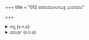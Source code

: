 +++
title = "012 ಹರೆದುದೋಲಗವಿತ್ತ ಭುವನದೊ"

+++

<details><summary>ಗದ್ಯ (ಕ.ಗ.ಪ) </summary>

12. ಸಭೆಯು ಮುಗಿಯಿತು. ಭೂಮಿಯಲ್ಲಿ ರಾತ್ರಿಯೆಂಬ ಕಾಡನ್ನು ಕಡಿಯಲು ಉಷೆಯ  ಕಿರಣಗಳು  ಆಕಾಶವನ್ನು ವ್ಯಾಪಿಸಿಕೊಂಡವು.   ನಕ್ಷತ್ರಗಳ ತೇರುಗಳು ಹೋಗುತ್ತ, ಹರಿಯುತ್ತಿದ್ದ ಮಬ್ಬಿನ ಕತ್ತಲೆಯನ್ನು   ನಾಶಮಾಡಿದವು.  ಆಕಾಶವು ಪ್ರಸನ್ನವಾಯಿತು. ತಾವರೆಯ ಮಿತ್ರನಾದ ಸೂರ್ಯ ಉದಯ ಪರ್ವತಕ್ಕೆ ತನ್ನ ರಥವನ್ನು ನಡೆಸಿದ. (ಬೆಳಗಾಯಿತು)
</details>

<details><summary>ಪದಾರ್ಥ (ಕ.ಗ.ಪ) </summary>

ಹರೆದುದು-ಮುಗಿಯಿತು, ಓಲಗ-ಸಭೆ, ತೆತ್ತಿದವು-ತುಂಬಿಕೊಂಡವು, ಅಭ್ರ-ಆಕಾಶ, ತಾವರೆಯ ಸಖ-ಕಮಲಮಿತ್ರ-ಸೂರ್ಯ
</details>
